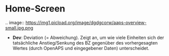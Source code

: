 # Home-Screen

.. image:: https://img1.picload.org/image/dgdgcorw/aaps-overview-small.jpg.png

* **Dev**: Deviation (= Abweichung). Zeigt an, um wie viele Einheiten sich der tatsächliche Anstieg/Senkung des BZ gegenüber des vorhergesagten Wertes (durch OpenAPS und eingegebener Daten) unterscheidet.
